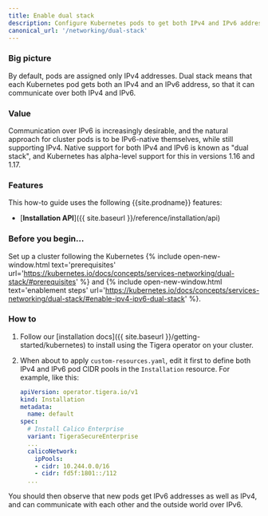 ```yaml
---
title: Enable dual stack
description: Configure Kubernetes pods to get both IPv4 and IPv6 addresses.
canonical_url: '/networking/dual-stack'
---
```


### Big picture

By default, pods are assigned only IPv4 addresses.  Dual stack means that each Kubernetes pod gets
both an IPv4 and an IPv6 address, so that it can communicate over both IPv4 and IPv6.

### Value

Communication over IPv6 is increasingly desirable, and the natural approach for cluster pods is to
be IPv6-native themselves, while still supporting IPv4.  Native support for both IPv4 and IPv6
is known as "dual stack", and Kubernetes has alpha-level support for this in versions 1.16 and 1.17.

### Features

This how-to guide uses the following {{site.prodname}} features:

- [**Installation API**]({{ site.baseurl }}/reference/installation/api)

### Before you begin...

Set up a cluster following the Kubernetes {% include open-new-window.html text='prerequisites' url='https://kubernetes.io/docs/concepts/services-networking/dual-stack/#prerequisites' %} and {% include open-new-window.html text='enablement
steps' url='https://kubernetes.io/docs/concepts/services-networking/dual-stack/#enable-ipv4-ipv6-dual-stack' %}.

### How to

1.  Follow our [installation docs]({{ site.baseurl }}/getting-started/kubernetes) to install using
    the Tigera operator on your cluster.

1.  When about to apply `custom-resources.yaml`, edit it first to define both IPv4 and IPv6 pod CIDR
    pools in the `Installation` resource.  For example, like this:

    ```yaml
    apiVersion: operator.tigera.io/v1
    kind: Installation
    metadata:
      name: default
    spec:
      # Install Calico Enterprise
      variant: TigeraSecureEnterprise
      ...
      calicoNetwork:
        ipPools:
        - cidr: 10.244.0.0/16
        - cidr: fd5f:1801::/112
      ...
    ```

You should then observe that new pods get IPv6 addresses as well as IPv4, and can communicate with
each other and the outside world over IPv6.
